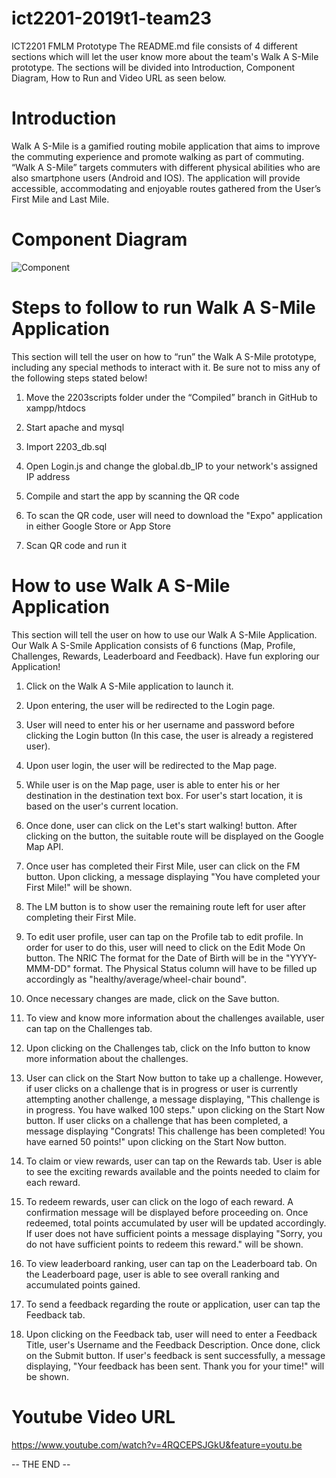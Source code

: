 # ict2201-2019t1-team23
ICT2201 FMLM Prototype
The README.md file consists of 4 different sections which will let the user know more about the team's Walk A S-Mile prototype.
The sections will be divided into Introduction, Component Diagram, How to Run and Video URL as seen below. 

# Introduction
Walk A S-Mile is a gamified routing mobile application that aims to improve the commuting experience and promote walking as part of commuting. “Walk A S-Mile” targets commuters with different physical abilities who are also smartphone users (Android and IOS). The application will provide accessible, accommodating and enjoyable routes gathered from the User’s First Mile and Last Mile.


# Component Diagram

![Component](https://www.lucidchart.com/publicSegments/view/372b51c9-4a50-42e1-a8ab-1c0d81bb8ef1/image.jpeg)

# Steps to follow to run Walk A S-Mile Application
This section will tell the user on how to “run” the Walk A S-Mile prototype, including any special methods to interact with it.
Be sure not to miss any of the following steps stated below!

1. Move the 2203scripts folder under the “Compiled” branch in GitHub to xampp/htdocs

2. Start apache and mysql

3. Import 2203_db.sql

4. Open Login.js and change the global.db_IP to your network's assigned IP address

5. Compile and start the app by scanning the QR code 

6. To scan the QR code, user will need to download the "Expo" application in either Google Store or App Store

7. Scan QR code and run it

# How to use Walk A S-Mile Application
This section will tell the user on how to use our Walk A S-Mile Application.
Our Walk A S-Smile Application consists of 6 functions (Map, Profile, Challenges, Rewards, Leaderboard and Feedback). 
Have fun exploring our Application!

1. Click on the Walk A S-Mile application to launch it.

2. Upon entering, the user will be redirected to the Login page.

3. User will need to enter his or her username and password before clicking the Login button (In this case, the user is already a registered user). 

4. Upon user login, the user will be redirected to the Map page. 

5. While user is on the Map page, user is able to enter his or her destination in the destination text box. For user's start location, it is based on the user's current location. 

6. Once done, user can click on the Let's start walking! button. After clicking on the button, the suitable route will be displayed on the Google Map API.

7. Once user has completed their First Mile, user can click on the FM button. Upon clicking, a message displaying "You have completed your First Mile!" will be shown. 

8. The LM button is to show user the remaining route left for user after completing their First Mile. 

9. To edit user profile, user can tap on the Profile tab to edit profile. In order for user to do this, user will need to click on the Edit Mode On button. The NRIC The format for the Date of Birth will be in the "YYYY-MMM-DD" format. The Physical Status column will have to be filled up accordingly as "healthy/average/wheel-chair bound".

10. Once necessary changes are made, click on the Save button.

11. To view and know more information about the challenges available, user can tap on the Challenges tab.

12. Upon clicking on the Challenges tab, click on the Info button to know more information about the challenges. 

13. User can click on the Start Now button to take up a challenge. However, if user clicks on a challenge that is in progress or user is currently attempting another challenge, a message displaying, "This challenge is in progress. You have walked 100 steps." upon clicking on the Start Now button. If user clicks on a challenge that has been completed, a message displaying "Congrats! This challenge has been completed! You have earned 50 points!" upon clicking on the Start Now button. 

14. To claim or view rewards, user can tap on the Rewards tab. User is able to see the exciting rewards available and the points needed to claim for each reward. 

15. To redeem rewards, user can click on the logo of each reward. A confirmation message will be displayed before proceeding on. Once redeemed, total points accumulated by user will be updated accordingly. 
If user does not have sufficient points a message displaying "Sorry, you do not have sufficient points to redeem this reward." will be shown. 

16. To view leaderboard ranking, user can tap on the Leaderboard tab. On the Leaderboard page, user is able to see overall ranking and accumulated points gained. 

17. To send a feedback regarding the route or application, user can tap the Feedback tab. 

18. Upon clicking on the Feedback tab, user will need to enter a Feedback Title,  user's Username and the Feedback Description. 
Once done, click on the Submit button. If user's feedback is sent successfully, a message displaying, "Your feedback has been sent. Thank you for your time!" will be shown.

# Youtube Video URL

https://www.youtube.com/watch?v=4RQCEPSJGkU&feature=youtu.be

-- THE END --
